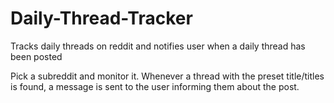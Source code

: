 # Daily-Thread-Tracker
Tracks daily threads on reddit and notifies user when a daily thread has been posted

Pick a subreddit and monitor it. Whenever a thread with the preset title/titles is found, a message is sent to the user informing them about the post.
